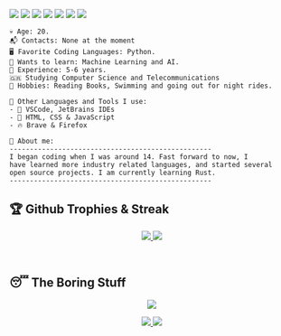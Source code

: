 

![](https://img.shields.io/badge/Arch-2f98f5?style=for-the-badge&logo=archlinux&logoColor=white) ![](https://img.shields.io/badge/git-%23F05033.svg?style=for-the-badge&logo=git&logoColor=white) ![](https://img.shields.io/badge/Python-FFD43B?style=for-the-badge&logo=python&logoColor=darkgreen) ![](https://img.shields.io/badge/c%23-%23239120.svg?style=for-the-badge&logo=c-sharp&logoColor=white) ![](https://img.shields.io/badge/C-1a0af5?style=for-the-badge&logo=c&logoColor=white) ![](https://img.shields.io/badge/Java-f55c0a?style=for-the-badge&logo=java&logoColor=white) ![](https://img.shields.io/badge/Windows-0078D6?style=for-the-badge&logo=windows&logoColor=white) 

```
💀 Age: 20.
📬 Contacts: None at the moment
🖥️ Favorite Coding Languages: Python.
👾 Wants to learn: Machine Learning and AI.
💼 Experience: 5-6 years.
🇬🇷 Studying Computer Science and Telecommunications
🌳 Hobbies: Reading Books, Swimming and going out for night rides.

🧰 Other Languages and Tools I use:
- 💎 VSCode, JetBrains IDEs
- 📝 HTML, CSS & JavaScript
- 🔥 Brave & Firefox

📜 About me:
--------------------------------------------------
I began coding when I was around 14. Fast forward to now, I 
have learned more industry related languages, and started several 
open source projects. I am currently learning Rust.
--------------------------------------------------
```


## 🏆 Github Trophies & Streak

<p align="center">
<a href="https://github.com/VarunSAthreya/github-readme-streak-stats">
  <img src="https://github-readme-streak-stats.herokuapp.com/?user=InstinctEx&count_private=true&theme=dark&hide_border=true&background=0D1117&stroke=0000"/>
</a>

<a href="https://github.com/ryo-ma/github-profile-trophy">
 <img src="https://github-profile-trophy.vercel.app/?username=InstinctEx&margin-w=8&margin-h=8&theme=tokyonight&count_private=true"/>
</a>
</p>

<br>

## 😴 The Boring Stuff

<p align="center"><img src="https://github-readme-activity-graph.vercel.app/graph?username=instinctex&theme=modern-lilac"></p>

<p align="center">
<a href="https://github.com/InstinctEx/InstinctEx/v">
  <img src="https://github-readme-stats.vercel.app/api/top-langs/?username=InstinctEx&hide=css,javascript,html&langs_count=3&theme=material-palenight" />
</a>

<a href="https://github.com/InstinctEx/InstinctEx">
  <img src="https://github-readme-stats.vercel.app/api?username=InstinctEx&show_icons=true&line_height=27&count_private=true&theme=material-palenight"/>
</a>
</p>
